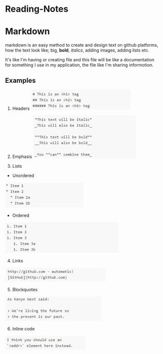 # Reading-Notes 
# Markdown
markdown is an easy method to create and design text on github platforms, how the text look like; big, **bold**, *italics*, adding images, adding lists etc.


It's like I'm having or creating file and this file will be like a documentation for something I use in my application, the file like I'm sharing informotion.

## Examples

1. Headers
![headers](headers.JPG)
2. Emphasis
![emphasis](emph.JPG)

3. Lists
 * Unordered 

 ![un](un.JPG)

 * Ordered

 ![or](or.JPG)

 4. Links

 ![links](links.JPG)

5. Blockquotes
 
 ![block](block.JPG)

 6. Inline code

 ![inline](inline.JPG)









